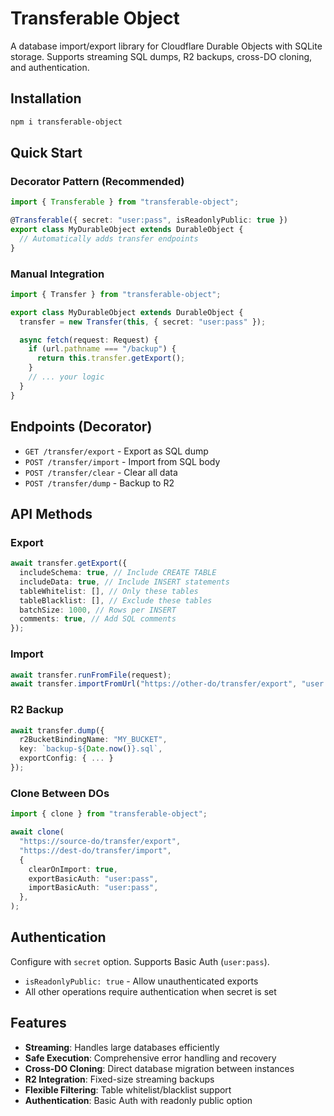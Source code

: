 # Transferable Object

A database import/export library for Cloudflare Durable Objects with SQLite storage. Supports streaming SQL dumps, R2 backups, cross-DO cloning, and authentication.

## Installation

```bash
npm i transferable-object
```

## Quick Start

### Decorator Pattern (Recommended)

```typescript
import { Transferable } from "transferable-object";

@Transferable({ secret: "user:pass", isReadonlyPublic: true })
export class MyDurableObject extends DurableObject {
  // Automatically adds transfer endpoints
}
```

### Manual Integration

```typescript
import { Transfer } from "transferable-object";

export class MyDurableObject extends DurableObject {
  transfer = new Transfer(this, { secret: "user:pass" });

  async fetch(request: Request) {
    if (url.pathname === "/backup") {
      return this.transfer.getExport();
    }
    // ... your logic
  }
}
```

## Endpoints (Decorator)

- `GET /transfer/export` - Export as SQL dump
- `POST /transfer/import` - Import from SQL body
- `POST /transfer/clear` - Clear all data
- `POST /transfer/dump` - Backup to R2

## API Methods

### Export

```typescript
await transfer.getExport({
  includeSchema: true, // Include CREATE TABLE
  includeData: true, // Include INSERT statements
  tableWhitelist: [], // Only these tables
  tableBlacklist: [], // Exclude these tables
  batchSize: 1000, // Rows per INSERT
  comments: true, // Add SQL comments
});
```

### Import

```typescript
await transfer.runFromFile(request);
await transfer.importFromUrl("https://other-do/transfer/export", "user:pass");
```

### R2 Backup

```typescript
await transfer.dump({
  r2BucketBindingName: "MY_BUCKET",
  key: `backup-${Date.now()}.sql`,
  exportConfig: { ... }
});
```

### Clone Between DOs

```typescript
import { clone } from "transferable-object";

await clone(
  "https://source-do/transfer/export",
  "https://dest-do/transfer/import",
  {
    clearOnImport: true,
    exportBasicAuth: "user:pass",
    importBasicAuth: "user:pass",
  },
);
```

## Authentication

Configure with `secret` option. Supports Basic Auth (`user:pass`).

- `isReadonlyPublic: true` - Allow unauthenticated exports
- All other operations require authentication when secret is set

## Features

- **Streaming**: Handles large databases efficiently
- **Safe Execution**: Comprehensive error handling and recovery
- **Cross-DO Cloning**: Direct database migration between instances
- **R2 Integration**: Fixed-size streaming backups
- **Flexible Filtering**: Table whitelist/blacklist support
- **Authentication**: Basic Auth with readonly public option
